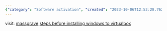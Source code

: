 ```yaml
---
{"category": "Software activation", "created": "2023-10-06T12:53:28.762Z", "date": "2023-10-06 12:53:28", "description": "This article provides instructions for activating Windows and Microsoft Office, as well as installing them in a VirtualBox environment. It also includes a link to a blog post with more detailed steps. The website mentioned is massgrave.dev.", "modified": "2023-10-06T13:09:25.901Z", "tags": ["Windows activation", "Microsoft Office activation", "VirtualBox installation", "Blog post", "Massgrave.dev", "Installation guide", "Technical instructions"], "title": "windows & office activation, install windows in virtualbox"}
---
```

visit: [massgrave](https://massgrave.dev)
[steps before installing windows to virtualbox](https://blog.csdn.net/qq_44323306/article/details/122009436)